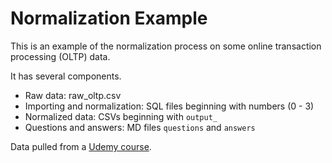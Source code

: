 # Normalization Example

This is an example of the normalization process on some online transaction processing (OLTP) data.

It has several components.
* Raw data: raw_oltp.csv
* Importing and normalization: SQL files beginning with numbers (0 - 3)
* Normalized data: CSVs beginning with `output_`
* Questions and answers: MD files `questions` and `answers`

Data pulled from a [Udemy course](https://www.udemy.com/sqldatabases/).
